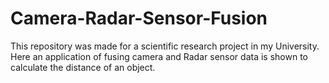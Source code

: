 # Camera-Radar-Sensor-Fusion
This repository was made for a scientific research project in my University. Here an application of fusing camera and Radar sensor data is shown to calculate the distance of an object.
